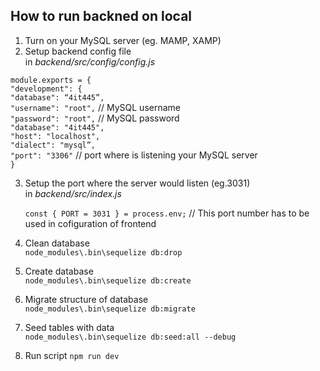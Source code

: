 
## How to run backned on local

1. Turn on your MySQL server (eg. MAMP, XAMP)
2. Setup backend config file <br/>
  in *backend/src/config/config.js*

  `module.exports = {`<br/>
  `"development": {`<br/>
   `"database": “4it445”,`<br/>
   `"username": "root",`  // MySQL username <br/>
   `"password": "root",`  // MySQL password <br/>
   `"database": "4it445",` <br/>
    `"host": "localhost",` <br/>
   `"dialect": "mysql”,` <br/>
   `"port": "3306"`  // port where is listening your MySQL server<br/>
 `}` <br/>

3. Setup the port where the server would listen (eg.3031) <br/>
    in *backend/src/index.js*

    `const { PORT = 3031 } = process.env;` // This port number has to be used in cofiguration of frontend

4. Clean database <br/>
`node_modules\.bin\sequelize db:drop`

5. Create database <br/>
`node_modules\.bin\sequelize db:create`

6. Migrate structure of database <br/>
`node_modules\.bin\sequelize db:migrate`

7. Seed tables with data <br/>
`node_modules\.bin\sequelize db:seed:all --debug`

8. Run script `npm run dev`

